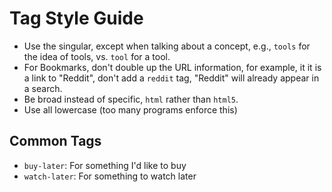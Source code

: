 # Tag Style Guide

- Use the singular, except when talking about a concept, e.g., `tools` for the idea of tools, vs. `tool` for a tool.
- For Bookmarks, don't double up the URL information, for example, it it is a link to "Reddit", don't add a `reddit` tag, "Reddit" will already appear in a search.
- Be broad instead of specific, `html` rather than `html5`.
- Use all lowercase (too many programs enforce this)

## Common Tags

- `buy-later`: For something I'd like to buy
- `watch-later`: For something to watch later
